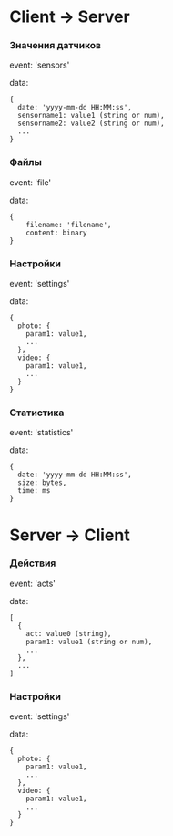 # Client -> Server

### Значения датчиков
event: 'sensors'

data:

    {
      date: 'yyyy-mm-dd HH:MM:ss',
      sensorname1: value1 (string or num),
      sensorname2: value2 (string or num),
      ...
    }

### Файлы
event: 'file'

data:

    {
    	filename: 'filename',
    	content: binary
    }

### Настройки
event: 'settings'

data:

    {
      photo: {
        param1: value1,
        ...
      },
      video: {
        param1: value1,
        ...
      }
    }

### Статистика
event: 'statistics'

data:

    {
      date: 'yyyy-mm-dd HH:MM:ss',
      size: bytes,
      time: ms
    }

# Server -> Client

### Действия
event: 'acts'

data:

    [
      {
        act: value0 (string),
        param1: value1 (string or num),
        ...
      },
      ...
    ]

### Настройки
event: 'settings'

data:

    {
      photo: {
        param1: value1,
        ...
      },
      video: {
        param1: value1,
        ...
      }
    }

